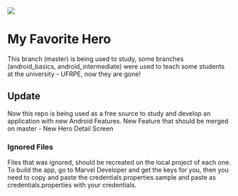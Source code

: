 ![](https://github.com/androidstudyplayground/my-favorite-hero/workflows/Android%20CI/badge.svg)

# My Favorite Hero
This branch (master) is being used to study, some branches (android_basics, android_intermediate) were used to teach some students at the university - UFRPE, now they are gone!

## Update
Now this repo is being used as a free source to study and develop an application with new Android Features.
New Feature that should be merged on master - New Hero Detail Screen

### Ignored Files
Files that was ignored, should be recreated on the local project of each one.
To build the app, go to Marvel Developer and get the keys for you, then you need to copy and paste the credentials.properties.sample and paste as credentials.properties with your credentials.
